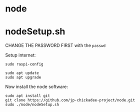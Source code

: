 # node
# nodeSetup.sh
CHANGE THE PASSWORD FIRST with the `passwd`

Setup internet:

`sudo raspi-config`

```
sudo apt update
sudo apt upgrade
```

Now install the node software:

```
sudo apt install git
git clone https://github.com/jp-chickadee-project/node.git
sudo ./node/nodeSetup.sh
```
 

